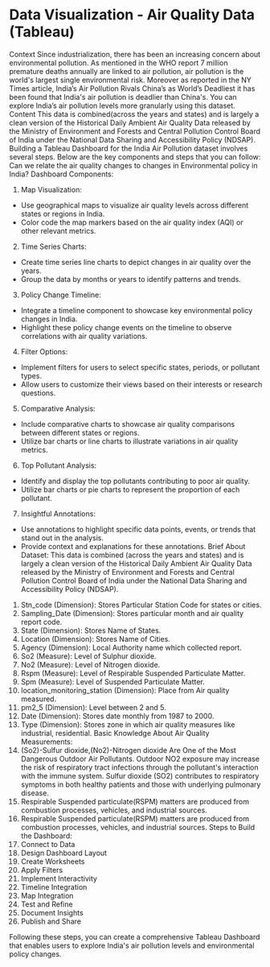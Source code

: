 # Data Visualization - Air Quality Data (Tableau) 

Context
Since industrialization, there has been an increasing concern about environmental pollution. As mentioned in the WHO report 7 million premature deaths annually are linked to air pollution, air pollution is the world's largest single environmental risk. Moreover as reported in the NY Times article, India’s Air Pollution Rivals China’s as World’s Deadliest it has been found that India's air pollution is deadlier than China's.
You can explore India’s air pollution levels more granularly using this dataset.
Content
This data is combined(across the years and states) and is largely a clean version of the Historical Daily Ambient Air Quality Data released by the Ministry of Environment and Forests and Central Pollution Control Board of India under the National Data Sharing and Accessibility Policy (NDSAP).
Building a Tableau Dashboard for the India Air Pollution dataset involves several steps. Below are the key components and steps that you can follow: Can we relate the air quality changes to changes in Environmental policy in India?
Dashboard Components:
1. Map Visualization:
-	Use geographical maps to visualize air quality levels across different states or regions in India.
-	Color code the map markers based on the air quality index (AQI) or other relevant metrics.
2. Time Series Charts:
-	Create time series line charts to depict changes in air quality over the years.
-	Group the data by months or years to identify patterns and trends.
3. Policy Change Timeline:
-	Integrate a timeline component to showcase key environmental policy changes in India.
-	Highlight these policy change events on the timeline to observe correlations with air quality variations.

4. Filter Options:
-	Implement filters for users to select specific states, periods, or pollutant types.
-	Allow users to customize their views based on their interests or research questions.
5. Comparative Analysis:
-	Include comparative charts to showcase air quality comparisons between different states or regions.
-	Utilize bar charts or line charts to illustrate variations in air quality metrics.
6. Top Pollutant Analysis:
-	Identify and display the top pollutants contributing to poor air quality.
-	Utilize bar charts or pie charts to represent the proportion of each pollutant.

7. Insightful Annotations:
-	Use annotations to highlight specific data points, events, or trends that stand out in the analysis.
-	Provide context and explanations for these annotations.
Brief About Dataset:
This data is combined (across the years and states) and is largely a clean version of the Historical Daily Ambient Air Quality Data released by the Ministry of Environment and Forests and Central Pollution Control Board of India under the National Data Sharing and Accessibility Policy (NDSAP).
1.	Stn_code (Dimension): Stores Particular Station Code for states or cities.
2.	Sampling_Date (Dimension): Stores particular month and air quality report code.
3.	State (Dimension): Stores Name of States.
4.	Location (Dimension): Stores Name of Cities.
5.	Agency (Dimension): Local Authority name which collected report.
6.	So2 (Measure): Level of Sulphur dioxide.
7.	No2 (Measure): Level of Nitrogen dioxide.
8.	Rspm (Measure): Level of Respirable Suspended Particulate Matter.
9.	Spm (Measure): Level of Suspended Particulate Matter.
10.	location_monitoring_station (Dimension): Place from Air quality measured.
11.	pm2_5 (Dimension): Level between 2 and 5.
12.	Date (Dimension): Stores date monthly from 1987 to 2000.
13.	Type (Dimension): Stores zone in which air quality measures like industrial, residential.
Basic Knowledge About Air Quality Measurements:
1.	(So2)-Sulfur dioxide,(No2)-Nitrogen dioxide Are One of the Most Dangerous Outdoor Air Pollutants. Outdoor NO2 exposure may increase the risk of respiratory tract infections through the pollutant's interaction with the immune system. Sulfur dioxide (SO2) contributes to respiratory symptoms in both healthy patients and those with underlying pulmonary disease.
2.	Respirable Suspended particulate(RSPM) matters are produced from combustion processes, vehicles, and industrial sources.
3.	Respirable Suspended particulate(RSPM) matters are produced from combustion processes, vehicles, and industrial sources.
Steps to Build the Dashboard:
1.	Connect to Data
2.	Design Dashboard Layout
3.	Create Worksheets
4.	Apply Filters
5.	Implement Interactivity
6.	Timeline Integration
7.	Map Integration
8.	Test and Refine
9.	Document Insights
10.	Publish and Share

Following these steps, you can create a comprehensive Tableau Dashboard that enables users to explore India's air pollution levels and environmental policy changes.
